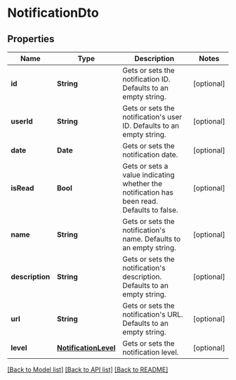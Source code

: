 # NotificationDto

## Properties
Name | Type | Description | Notes
------------ | ------------- | ------------- | -------------
**id** | **String** | Gets or sets the notification ID. Defaults to an empty string. | [optional] 
**userId** | **String** | Gets or sets the notification&#39;s user ID. Defaults to an empty string. | [optional] 
**date** | **Date** | Gets or sets the notification date. | [optional] 
**isRead** | **Bool** | Gets or sets a value indicating whether the notification has been read. Defaults to false. | [optional] 
**name** | **String** | Gets or sets the notification&#39;s name. Defaults to an empty string. | [optional] 
**description** | **String** | Gets or sets the notification&#39;s description. Defaults to an empty string. | [optional] 
**url** | **String** | Gets or sets the notification&#39;s URL. Defaults to an empty string. | [optional] 
**level** | [**NotificationLevel**](NotificationLevel.md) | Gets or sets the notification level. | [optional] 

[[Back to Model list]](../README.md#documentation-for-models) [[Back to API list]](../README.md#documentation-for-api-endpoints) [[Back to README]](../README.md)


